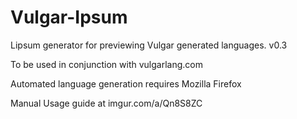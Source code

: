 # Vulgar-Ipsum

Lipsum generator for previewing Vulgar generated languages. v0.3

To be used in conjunction with vulgarlang.com

Automated language generation requires Mozilla Firefox

Manual Usage guide at imgur.com/a/Qn8S8ZC
